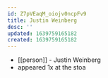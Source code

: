 ```yaml
---
id: Z7pVEaqM_oiojv0ncpFv9
title: Justin Weinberg
desc: ''
updated: 1639759165182
created: 1639759165182
---
```



- [[person]] - Justin Weinberg
- appeared 1x at the stoa
